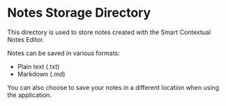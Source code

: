 # Notes Storage Directory

This directory is used to store notes created with the Smart Contextual Notes Editor.

Notes can be saved in various formats:
- Plain text (.txt)
- Markdown (.md)

You can also choose to save your notes in a different location when using the application.
